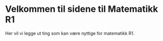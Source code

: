 # Velkommen til sidene til Matematikk R1

Her vil vi legge ut ting som kan være nyttige for matematikk R1. 



